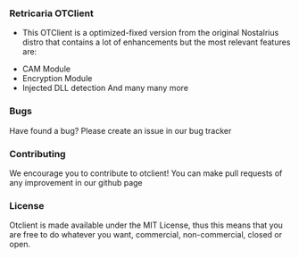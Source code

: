 ### Retricaria OTClient
- This OTClient is a optimized-fixed version from the original Nostalrius distro that contains a lot of enhancements but the most relevant features are:
* CAM Module
* Encryption Module
* Injected DLL detection
And many many more

### Bugs

Have found a bug? Please create an issue in our bug tracker

### Contributing

We encourage you to contribute to otclient! You can make pull requests of any improvement in our github page

### License

Otclient is made available under the MIT License, thus this means that you are free
to do whatever you want, commercial, non-commercial, closed or open.
